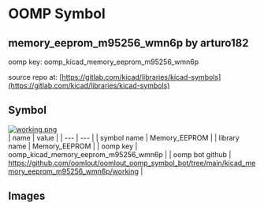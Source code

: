 # OOMP Symbol  
## memory_eeprom_m95256_wmn6p  by arturo182  
  
oomp key: oomp_kicad_memory_eeprom_m95256_wmn6p  
  
source repo at: [https://gitlab.com/kicad/libraries/kicad-symbols](https://gitlab.com/kicad/libraries/kicad-symbols)  
## Symbol  
  
[![working.png](working_600.png)](working.png)  
| name | value | 
| --- | --- | 
| symbol name | Memory_EEPROM | 
| library name | Memory_EEPROM | 
| oomp key | oomp_kicad_memory_eeprom_m95256_wmn6p | 
| oomp bot github | https://github.com/oomlout/oomlout_oomp_symbol_bot/tree/main/kicad_memory_eeprom_m95256_wmn6p/working | 
## Images  
